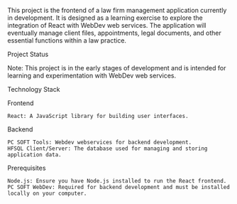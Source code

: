 
This project is the frontend of a law firm management application currently in development. It is designed as a learning exercise to explore the integration of React with WebDev web services. The application will eventually manage client files, appointments, legal documents, and other essential functions within a law practice.

Project Status

Note: This project is in the early stages of development and is intended for learning and experimentation with WebDev web services.

Technology Stack

Frontend

    React: A JavaScript library for building user interfaces.

Backend

    PC SOFT Tools: Webdev webservices for backend development.
    HFSQL Client/Server: The database used for managing and storing application data.
    

Prerequisites

    Node.js: Ensure you have Node.js installed to run the React frontend.
    PC SOFT WebDev: Required for backend development and must be installed locally on your computer.

